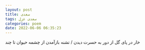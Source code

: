 ```yaml
---
layout: post
title: سعدی
tags: سعدی غزل
categories: poem
date: 2022-06-06 06:35:23
---
```


خار در پای گل از دور به حسرت دیدن / تشنه بازآمدن از چشمه حیوان تا چند
